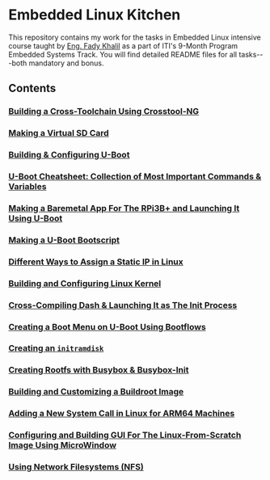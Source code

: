 # Embedded Linux Kitchen
This repository contains my work for the tasks in Embedded Linux intensive course taught by [Eng. Fady Khalil]() as a part of ITI's 9-Month Program Embedded Systems Track. You will find detailed README files for all tasks---both mandatory and bonus.
## Contents
### [Building a Cross-Toolchain Using Crosstool-NG]()
### [Making a Virtual SD Card]()
### [Building & Configuring U-Boot]()
### [U-Boot Cheatsheet: Collection of Most Important Commands & Variables]()
### [Making a Baremetal App For The RPi3B+ and Launching It Using U-Boot]()
### [Making a U-Boot Bootscript]()
### [Different Ways to Assign a Static IP in Linux]()
### [Building and Configuring Linux Kernel]()
### [Cross-Compiling Dash & Launching It as The Init Process]()
### [Creating a Boot Menu on U-Boot Using Bootflows]()
### [Creating an `initramdisk`]()
### [Creating Rootfs with Busybox & Busybox-Init]()
### [Building and Customizing a Buildroot Image]()
### [Adding a New System Call in Linux for ARM64 Machines]()
### [Configuring and Building GUI For The Linux-From-Scratch Image Using MicroWindow]()
### [Using Network Filesystems (NFS)]()